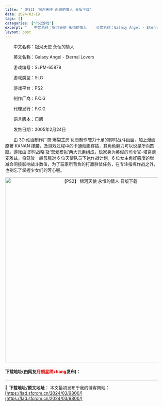 ```yaml
---
title: "【PS2】 银河天使 永恒的情人 日版下载"
date: 2024-03-19
tags: []
categories: ["PS2游戏"]
excerpt: "　　中文名称：银河天使 永恒的情人 　　英文名称：Galaxy Angel - Eternal Lovers 　　游戏编号：SLPM-65878 　　游戏类型：SLG 　　游戏平台：PS2 　　制作厂商：F.O.G 　　代理发行：F.O.G 　　语言版本：日版 　　发售日期：2005年2月24日 　&hellip;"
layout: post
---
```


 <p>　　中文名称：银河天使 永恒的情人</p> <p>　　英文名称：Galaxy Angel - Eternal Lovers</p> <p>　　游戏编号：SLPM-65878</p> <p>　　游戏类型：SLG</p> <p>　　游戏平台：PS2</p> <p>　　制作厂商：F.O.G</p> <p>　　代理发行：F.O.G</p> <p>　　语言版本：日版</p> <p>　　发售日期：2005年2月24日</p> <p>　　由 3D 动画制作厂商&lsquo;爆裂工房&rsquo;负责制作魄力十足的即时战斗画面，加上漫画原著 KANAN 撑腰，及游戏过程中的卡通动画穿插，其角色魅力可以说是所向匹糜。游戏由&lsquo;即时战略&rsquo;及&lsquo;恋爱模拟&rsquo;两大元素组成，玩家身为英俊的司令官-塔克德麦雅兹，将驾驶一艘母舰对 6 位天使队员下达作战计划，6 位女主角好感度的增减会间接影响战斗数值，为了玩家所背负的打赢胜仗任务，在专注指挥作战之外，也别忘了掌握少女们的芳心喔。</p> <p align="center"><img align="" border="0" src="https://lad.sfcrom.cn/wp-content/uploads/2024/03/20240319_65f9981eead37.jpg" width="608" alt="【PS2】 银河天使 永恒的情人 日版下载" /></p> <p><h4>下载地址(由网友<font color="red">月朗星稀zhang</font>发布)：</h4></p> 

---
📖 **下载地址/原文地址：** 本文最初发布于我的博客网站：[https://lad.sfcrom.cn/2024/03/9800/](https://lad.sfcrom.cn/2024/03/9800/)
